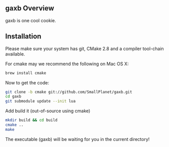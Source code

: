 ## gaxb Overview

gaxb is one cool cookie.

## Installation

Please make sure your system has git, CMake 2.8  and a compiler tool-chain available.

For cmake may we recommend the following on Mac OS X:

```bash
brew install cmake
```

Now to get the code:

```bash
git clone -b cmake git://github.com/SmallPlanet/gaxb.git
cd gaxb
git submodule update --init lua
```

Add build it (out-of-source using cmake)

```bash
mkdir build && cd build
cmake ..
make
```

The executable (gaxb) will be waiting for you in the current directory!